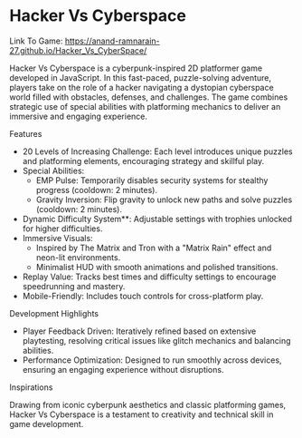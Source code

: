 # Hacker Vs Cyberspace

Link To Game: https://anand-ramnarain-27.github.io/Hacker_Vs_CyberSpace/

Hacker Vs Cyberspace is a cyberpunk-inspired 2D platformer game developed in JavaScript. In this fast-paced, puzzle-solving adventure, players take on the role of a hacker navigating a dystopian cyberspace world filled with obstacles, defenses, and challenges. The game combines strategic use of special abilities with platforming mechanics to deliver an immersive and engaging experience.

Features

- 20 Levels of Increasing Challenge: Each level introduces unique puzzles and platforming elements, encouraging strategy and skillful play.
- Special Abilities:
  - EMP Pulse: Temporarily disables security systems for stealthy progress (cooldown: 2 minutes).
  - Gravity Inversion: Flip gravity to unlock new paths and solve puzzles (cooldown: 2 minutes).
- Dynamic Difficulty System**: Adjustable settings with trophies unlocked for higher difficulties.
- Immersive Visuals:
  - Inspired by The Matrix and Tron with a "Matrix Rain" effect and neon-lit environments.
  - Minimalist HUD with smooth animations and polished transitions.
- Replay Value: Tracks best times and difficulty settings to encourage speedrunning and mastery.
- Mobile-Friendly: Includes touch controls for cross-platform play.

Development Highlights

- Player Feedback Driven: Iteratively refined based on extensive playtesting, resolving critical issues like glitch mechanics and balancing abilities.
- Performance Optimization: Designed to run smoothly across devices, ensuring an engaging experience without disruptions.

Inspirations

Drawing from iconic cyberpunk aesthetics and classic platforming games, Hacker Vs Cyberspace is a testament to creativity and technical skill in game development.
